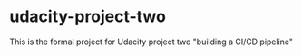# udacity-project-two
This is the formal project for Udacity project two "building a CI/CD pipeline"
